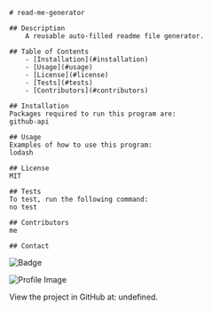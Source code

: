 
    # read-me-generator 
    
    ## Description
        A reusable auto-filled readme file generator.

    ## Table of Contents
        - [Installation](#installation)
        - [Usage](#usage)
        - [License](#license)
        - [Tests](#tests)
        - [Contributors](#contributors)

    ## Installation
    Packages required to run this program are: 
    github-api
    
    ## Usage
    Examples of how to use this program: 
    lodash

    ## License
    MIT

    ## Tests
    To test, run the following command:
    no test

    ## Contributors
    me

    ## Contact
    
![Badge](https://img.shields.io/badge/Github-cdcolbert-4cbbb9) 
    
![Profile Image](https://github.com/cdcolbert.png?size=60)
    
View the project in GitHub at: undefined.